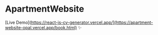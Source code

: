 # ApartmentWebsite

[Live Demo](https://react-js-cv-generator.vercel.app/](https://apartment-website-opal.vercel.app/book.html) ✨
